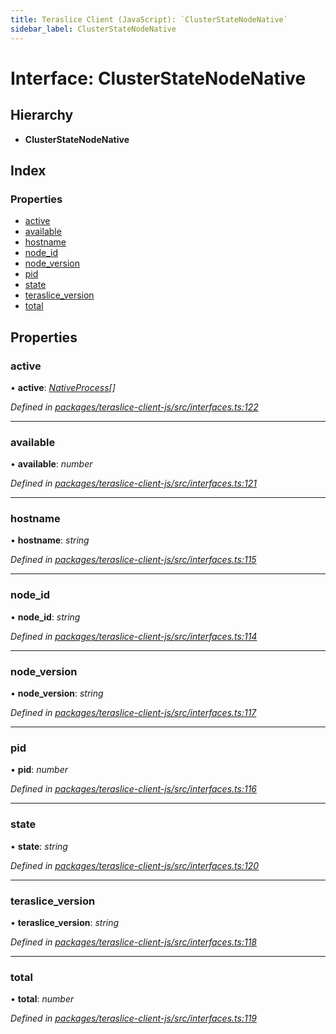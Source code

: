 ```yaml
---
title: Teraslice Client (JavaScript): `ClusterStateNodeNative`
sidebar_label: ClusterStateNodeNative
---
```


# Interface: ClusterStateNodeNative

## Hierarchy

* **ClusterStateNodeNative**

## Index

### Properties

* [active](clusterstatenodenative.md#active)
* [available](clusterstatenodenative.md#available)
* [hostname](clusterstatenodenative.md#hostname)
* [node_id](clusterstatenodenative.md#node_id)
* [node_version](clusterstatenodenative.md#node_version)
* [pid](clusterstatenodenative.md#pid)
* [state](clusterstatenodenative.md#state)
* [teraslice_version](clusterstatenodenative.md#teraslice_version)
* [total](clusterstatenodenative.md#total)

## Properties

###  active

• **active**: *[NativeProcess](nativeprocess.md)[]*

*Defined in [packages/teraslice-client-js/src/interfaces.ts:122](https://github.com/terascope/teraslice/blob/78714a985/packages/teraslice-client-js/src/interfaces.ts#L122)*

___

###  available

• **available**: *number*

*Defined in [packages/teraslice-client-js/src/interfaces.ts:121](https://github.com/terascope/teraslice/blob/78714a985/packages/teraslice-client-js/src/interfaces.ts#L121)*

___

###  hostname

• **hostname**: *string*

*Defined in [packages/teraslice-client-js/src/interfaces.ts:115](https://github.com/terascope/teraslice/blob/78714a985/packages/teraslice-client-js/src/interfaces.ts#L115)*

___

###  node_id

• **node_id**: *string*

*Defined in [packages/teraslice-client-js/src/interfaces.ts:114](https://github.com/terascope/teraslice/blob/78714a985/packages/teraslice-client-js/src/interfaces.ts#L114)*

___

###  node_version

• **node_version**: *string*

*Defined in [packages/teraslice-client-js/src/interfaces.ts:117](https://github.com/terascope/teraslice/blob/78714a985/packages/teraslice-client-js/src/interfaces.ts#L117)*

___

###  pid

• **pid**: *number*

*Defined in [packages/teraslice-client-js/src/interfaces.ts:116](https://github.com/terascope/teraslice/blob/78714a985/packages/teraslice-client-js/src/interfaces.ts#L116)*

___

###  state

• **state**: *string*

*Defined in [packages/teraslice-client-js/src/interfaces.ts:120](https://github.com/terascope/teraslice/blob/78714a985/packages/teraslice-client-js/src/interfaces.ts#L120)*

___

###  teraslice_version

• **teraslice_version**: *string*

*Defined in [packages/teraslice-client-js/src/interfaces.ts:118](https://github.com/terascope/teraslice/blob/78714a985/packages/teraslice-client-js/src/interfaces.ts#L118)*

___

###  total

• **total**: *number*

*Defined in [packages/teraslice-client-js/src/interfaces.ts:119](https://github.com/terascope/teraslice/blob/78714a985/packages/teraslice-client-js/src/interfaces.ts#L119)*

